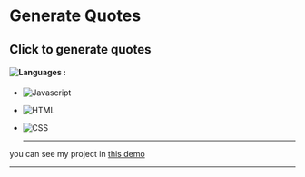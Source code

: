 # Generate Quotes
## Click to generate quotes
#### ![Languages](https://img.shields.io/github/languages/count/zeynab-jalalian/Generate-Quotes) :
 - ![Javascript](https://img.shields.io/badge/javascript-yellow)
 - ![HTML](https://img.shields.io/badge/Html-orange)
 - ![CSS](https://img.shields.io/badge/Css-blue)
   
   ---
 you can see my project in [this demo](https://zeynab-jalalian.github.io/Generate-Quotes/)
  ___
